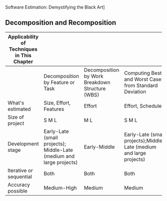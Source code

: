 Software Estimation: Demystifying the Black Art]

Decomposition and Recomposition 
---


|   Applicability of Techniques in This Chapter ||||
|---|---|---|---|
|| Decomposition by Feature or Task  | Decomposition by Work Breakdown Structure (WBS) | Computing Best and Worst Cases from Standard Deviation |
| What's estimated | Size, Effort, Features|Effort|Effort, Schedule| 
| Size of project | S M L | M L | S M L |
| Development stage | Early-Late (small projects); Middle-Late (medium and large projects)| Early-Middle | Early-Late (small projects);Middle-Late (medium and large projects) |
| Iterative or sequential | Both | Both | Both |
| Accuracy possible | Medium-High | Medium | Medium |

